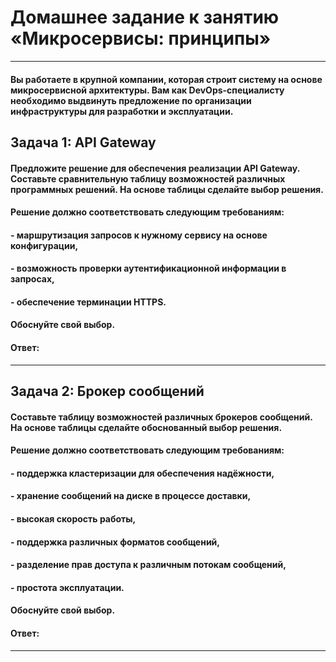 # Домашнее задание к занятию «Микросервисы: принципы»
---

#### Вы работаете в крупной компании, которая строит систему на основе микросервисной архитектуры. Вам как DevOps-специалисту необходимо выдвинуть предложение по организации инфраструктуры для разработки и эксплуатации.

## Задача 1: API Gateway
#### Предложите решение для обеспечения реализации API Gateway. Составьте сравнительную таблицу возможностей различных программных решений. На основе таблицы сделайте выбор решения.

#### Решение должно соответствовать следующим требованиям:

#### - маршрутизация запросов к нужному сервису на основе конфигурации,
#### - возможность проверки аутентификационной информации в запросах,
#### - обеспечение терминации HTTPS.
#### Обоснуйте свой выбор.

#### Ответ: 

---

## Задача 2: Брокер сообщений
#### Составьте таблицу возможностей различных брокеров сообщений. На основе таблицы сделайте обоснованный выбор решения.

#### Решение должно соответствовать следующим требованиям:

#### - поддержка кластеризации для обеспечения надёжности,
#### - хранение сообщений на диске в процессе доставки,
#### - высокая скорость работы,
#### - поддержка различных форматов сообщений,
#### - разделение прав доступа к различным потокам сообщений,
#### - простота эксплуатации.
#### Обоснуйте свой выбор.

#### Ответ:

---

